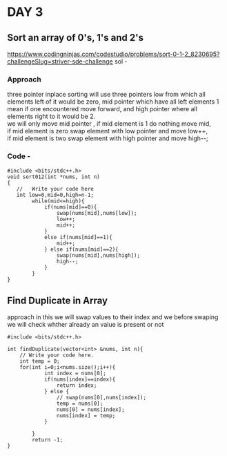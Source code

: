 # DAY 3

## Sort an array of 0's, 1's and 2's

https://www.codingninjas.com/codestudio/problems/sort-0-1-2_8230695?challengeSlug=striver-sde-challenge
sol -

### Approach
three pointer inplace sorting
will use three pointers low from which all elements left of it would be zero, mid pointer which have all left elements 1 mean if one encountered move forward, and high pointer where all elements right to it would be 2.  
we will only move mid pointer , if mid element is 1 do nothing move mid,  
if mid element is zero swap element with low pointer and move low++,  
if mid element is two swap element with high pointer and move high--;
### Code -
```
#include <bits/stdc++.h> 
void sort012(int *nums, int n)
{
   //   Write your code here
   int low=0,mid=0,high=n-1;
        while(mid<=high){
            if(nums[mid]==0){
                swap(nums[mid],nums[low]);
                low++;
                mid++;
            }
            else if(nums[mid]==1){
                mid++;
            } else if(nums[mid]==2){
                swap(nums[mid],nums[high]);
                high--;
            }
        }
}
```

## Find Duplicate in Array

approach in this we will swap values to their index and we before swaping we will check whther already an value is present or not 

```
#include <bits/stdc++.h>

int findDuplicate(vector<int> &nums, int n){
	// Write your code here.
	int temp = 0;
	for(int i=0;i<nums.size();i++){
            int index = nums[0];
            if(nums[index]==index){
                return index;
            } else {
                // swap(nums[0],nums[index]);
				temp = nums[0];
				nums[0] = nums[index];
				nums[index] = temp;
            }
            
        }
        return -1;
}

```
